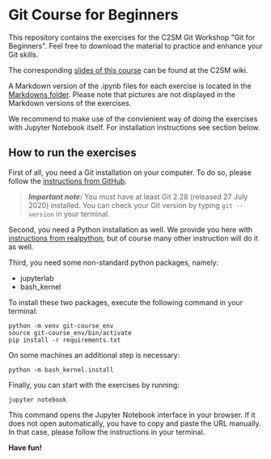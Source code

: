 # Git Course for Beginners
This repository contains the exercises for the C2SM Git Workshop "Git for Beginners".
Feel free to download the material to practice and enhance your Git skills.

The corresponding [slides of this course](https://wiki.c2sm.ethz.ch/CM/WorkshopBestPractices2013) can be found
at the C2SM wiki.

A Markdown version of the .ipynb files for each exercise is located in the [Markdowns folder](Markdowns).
Please note that pictures are not displayed in the Markdown versions of the exercises.

We recommend to make use of the convienient way of doing the exercises with Jupyter Notebook itself.
For installation instructions see section below.

## How to run the exercises
First of all, you need a Git installation on your computer.
To do so, please follow the [instructions from GitHub](https://github.com/git-guides/install-git).

> **_Important note:_**  You must have at least Git 2.28 (released 27 July 2020) installed. 
> You can check your Git version by typing `git --version` in your terminal.

Second, you need a Python installation as well.
We provide you here with [instructions from realpython](https://realpython.com/installing-python/),
but of course many other instruction will do it as well.

Third, you need some non-standard python packages, namely:
   - jupyterlab
   - bash_kernel

To install these two packages, execute the following command in your terminal:
```
python -m venv git-course_env
source git-course_env/bin/activate
pip install -r requirements.txt
```
On some machines an additional step is necessary:
```
python -m bash_kernel.install
```

Finally, you can start with the exercises by running:
```
jupyter notebook
```
This command opens the Jupyter Notebook interface in your browser. 
If it does not open automatically, you have to copy and paste the URL manually.
In that case, please follow the instructions in your terminal.

**Have fun!**
